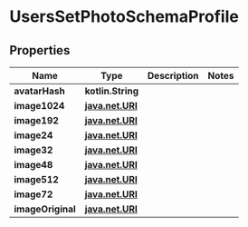 
# UsersSetPhotoSchemaProfile

## Properties
Name | Type | Description | Notes
------------ | ------------- | ------------- | -------------
**avatarHash** | **kotlin.String** |  | 
**image1024** | [**java.net.URI**](java.net.URI.md) |  | 
**image192** | [**java.net.URI**](java.net.URI.md) |  | 
**image24** | [**java.net.URI**](java.net.URI.md) |  | 
**image32** | [**java.net.URI**](java.net.URI.md) |  | 
**image48** | [**java.net.URI**](java.net.URI.md) |  | 
**image512** | [**java.net.URI**](java.net.URI.md) |  | 
**image72** | [**java.net.URI**](java.net.URI.md) |  | 
**imageOriginal** | [**java.net.URI**](java.net.URI.md) |  | 




